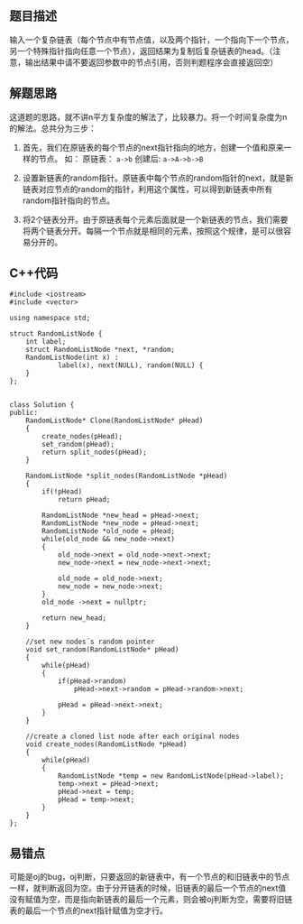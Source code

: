 ## 题目描述

输入一个复杂链表（每个节点中有节点值，以及两个指针，一个指向下一个节点，另一个特殊指针指向任意一个节点），返回结果为复制后复杂链表的head。（注意，输出结果中请不要返回参数中的节点引用，否则判题程序会直接返回空）

## 解题思路

这道题的思路，就不讲n平方复杂度的解法了，比较暴力。将一个时间复杂度为n的解法。总共分为三步：

1. 首先，我们在原链表的每个节点的next指针指向的地方，创建一个值和原来一样的节点。
如：
原链表： ```a->b```
创建后: ```a->A->b->B```
2. 设置新链表的random指针。原链表中每个节点的random指针的next，就是新链表对应节点的random的指针，利用这个属性，可以得到新链表中所有random指针指向的节点。

3. 将2个链表分开。由于原链表每个元素后面就是一个新链表的节点，我们需要将两个链表分开。每隔一个节点就是相同的元素，按照这个规律，是可以很容易分开的。

## C++代码
```
#include <iostream>
#include <vector>

using namespace std;

struct RandomListNode {
    int label;
    struct RandomListNode *next, *random;
    RandomListNode(int x) :
            label(x), next(NULL), random(NULL) {
    }
};


class Solution {
public:
    RandomListNode* Clone(RandomListNode* pHead)
    {
        create_nodes(pHead);
        set_random(pHead);
        return split_nodes(pHead);
    }

    RandomListNode *split_nodes(RandomListNode *pHead)
    {
        if(!pHead)
            return pHead;

        RandomListNode *new_head = pHead->next;
        RandomListNode *new_node = pHead->next;
        RandomListNode *old_node = pHead;
        while(old_node && new_node->next)
        {
            old_node->next = old_node->next->next; 
            new_node->next = new_node->next->next; 
            
            old_node = old_node->next;
            new_node = new_node->next;
        }
        old_node ->next = nullptr;

        return new_head;
    }

    //set new nodes´s random pointer
    void set_random(RandomListNode* pHead)
    {
        while(pHead)
        {
            if(pHead->random)
                pHead->next->random = pHead->random->next;
            
            pHead = pHead->next->next;
        }
    }

    //create a cloned list node after each original nodes
    void create_nodes(RandomListNode *pHead)
    {
        while(pHead) 
        {
            RandomListNode *temp = new RandomListNode(pHead->label);
            temp->next = pHead->next; 
            pHead->next = temp;
            pHead = temp->next;
        }
    }
};
```

## 易错点
可能是oj的bug，oj判断，只要返回的新链表中，有一个节点的和旧链表中的节点一样，就判断返回为空。由于分开链表的时候，旧链表的最后一个节点的next值没有赋值为空，而是指向新链表的最后一个元素，则会被oj判断为空，需要将旧链表的最后一个节点的next指针赋值为空才行。


